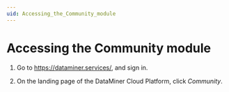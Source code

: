 ```yaml
---
uid: Accessing_the_Community_module
---
```


# Accessing the Community module

1. Go to <https://dataminer.services/>, and sign in.

1. On the landing page of the DataMiner Cloud Platform, click *Community*.
